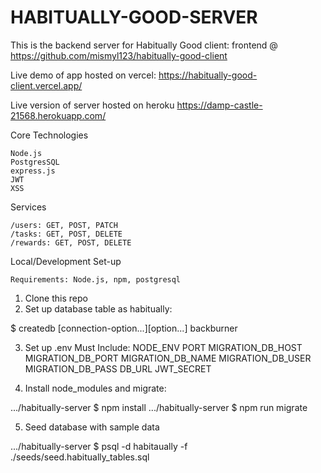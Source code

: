 # HABITUALLY-GOOD-SERVER

This is the backend server for Habitually Good client: frontend @ 
https://github.com/mismyl123/habitually-good-client

Live demo of app hosted on vercel:
https://habitually-good-client.vercel.app/

Live version of server hosted on heroku 
 https://damp-castle-21568.herokuapp.com/

Core Technologies

    Node.js
    PostgresSQL
    express.js
    JWT
    XSS

Services

    /users: GET, POST, PATCH
    /tasks: GET, POST, DELETE
    /rewards: GET, POST, DELETE

Local/Development Set-up

    Requirements: Node.js, npm, postgresql

1. Clone this repo
2. Set up database table as habitually:

$ createdb [connection-option...][option...] backburner

3. Set up .env
        Must Include:
        NODE_ENV
        PORT
        MIGRATION_DB_HOST
        MIGRATION_DB_PORT
        MIGRATION_DB_NAME
        MIGRATION_DB_USER
        MIGRATION_DB_PASS
        DB_URL
        JWT_SECRET

4. Install node_modules and migrate:

.../habitually-server $ npm install
.../habitually-server $ npm run migrate

5. Seed database with sample data

.../habitually-server $ psql -d habitaually -f ./seeds/seed.habitually_tables.sql